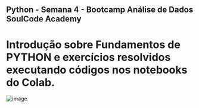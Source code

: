 ## Python - Semana 4 - Bootcamp Análise de Dados SoulCode Academy 

# Introdução sobre Fundamentos de PYTHON e exercícios resolvidos executando códigos nos notebooks do Colab.
 
![image](https://github.com/IsabelCBarros/Python---Bootcamp---Analise-de-Dados---SoulCode/assets/100105009/e3660cde-fb2d-4615-8f5f-0f7daa192e55)
